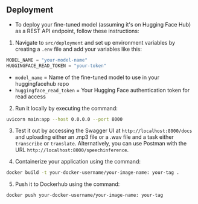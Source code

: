 ## Deployment

- To deploy your fine-tuned model (assuming it's on Hugging Face Hub) as a REST API endpoint, follow these instructions:


1. Navigate to `src/deployment` and set up environment variables by creating a `.env` file and add your variables like this:
```python
MODEL_NAME = "your-model-name"
HUGGINGFACE_READ_TOKEN = "your-token"

```
 - `model_name` = Name of the fine-tuned model to use in your huggingfacehub repo
 - `huggingface_read_token` = Your Hugging Face authentication token for read access


2. Run it locally by executing the command:
```bash
uvicorn main:app --host 0.0.0.0 --port 8000
```

3. Test it out by accessing the Swagger UI at `http://localhost:8000/docs` and uploading either an .mp3 file or a .wav file and a task either `transcribe` or `translate`. Alternatively, you can use Postman with the URL `http://localhost:8000/speechinference`.

4. Containerize your application using the command:

```bash
docker build -t your-docker-username/your-image-name: your-tag .
```

5. Push it to Dockerhub using the command:
```bash
docker push your-docker-username/your-image-name: your-tag
```

